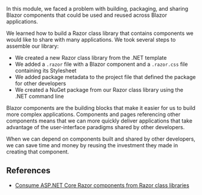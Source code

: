 In this module, we faced a problem with building, packaging, and sharing Blazor components that could be used and reused across Blazor applications.

We learned how to build a Razor class library that contains components we would like to share with many applications.  We took several steps to assemble our library:

- We created a new Razor class library from the .NET template
- We added a `.razor` file with a Blazor component and a `.razor.css` file containing its Stylesheet
- We added package metadata to the project file that defined the package for other developers
- We created a NuGet package from our Razor class library using the .NET command line

Blazor components are the building blocks that make it easier for us to build more complex applications.  Components and pages referencing other components means that we can more quickly deliver applications that take advantage of the user-interface paradigms shared by other developers.

When we can depend on components built and shared by other developers, we can save time and money by reusing the investment they made in creating that component.  

## References
- [Consume ASP.NET Core Razor components from Razor class libraries](/aspnet/core/blazor/components/class-libraries)
